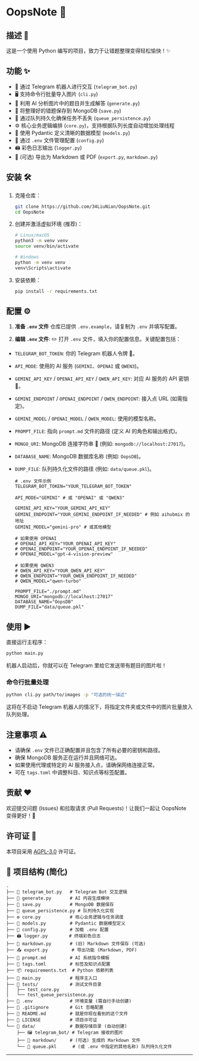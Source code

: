 # OopsNote 📝

## 描述 🧐

这是一个使用 Python 编写的项目，致力于让错题整理变得轻松愉快！✨

## 功能 ✨

* 🤖 通过 Telegram 机器人进行交互 (`telegram_bot.py`)
* 🖥️ 支持命令行批量导入图片 (`cli.py`)
* 🧠 利用 AI 分析图片中的题目并生成解答 (`generate.py`)
* 💾 将整理好的错题保存到 MongoDB (`save.py`)
* 🔄 通过队列持久化确保任务不丢失 (`queue_persistence.py`)
* ⚙️ 核心业务逻辑编排 (`core.py`)，支持根据队列长度自动增加处理线程
* 🧱 使用 Pydantic 定义清晰的数据模型 (`models.py`)
* 🔑 通过 `.env` 文件管理配置 (`config.py`)
* 🖨️ 彩色日志输出 (`logger.py`)
* 📄 (可选) 导出为 Markdown 或 PDF (`export.py`, `markdown.py`)

## 安装 🛠️

1. 克隆仓库：

    ```bash
    git clone https://github.com/34LiuNian/OopsNote.git
    cd OopsNote
    ```

2. 创建并激活虚拟环境 (推荐)：

    ```bash
    # Linux/macOS
    python3 -m venv venv
    source venv/bin/activate

    # Windows
    python -m venv venv
    venv\Scripts\activate
    ```

3. 安装依赖：

    ```bash
    pip install -r requirements.txt
    ```

## 配置 ⚙️

1. **准备 `.env` 文件**
    仓库已提供 `.env.example`，请复制为 `.env` 并填写配置。

2. **编辑 `.env` 文件**: ✏️
    打开 `.env` 文件，填入你的配置信息。关键配置包括：

* `TELEGRAM_BOT_TOKEN`: 你的 Telegram 机器人令牌 🤖。
* `API_MODE`: 使用的 AI 服务 (`GEMINI`、`OPENAI` 或 `QWEN3`)。
* `GEMINI_API_KEY` / `OPENAI_API_KEY` / `QWEN_API_KEY`: 对应 AI 服务的 API 密钥 🔑。
* `GEMINI_ENDPOINT` / `OPENAI_ENDPOINT` / `QWEN_ENDPOINT`: 接入点 URL (如需指定)。
* `GEMINI_MODEL` / `OPENAI_MODEL` / `QWEN_MODEL`: 使用的模型名称。
* `PROMPT_FILE`: 指向 `prompt.md` 文件的路径 (定义 AI 的角色和输出格式)。
* `MONGO_URI`: MongoDB 连接字符串 💾 (例如: `mongodb://localhost:27017`)。
* `DATABASE_NAME`: MongoDB 数据库名称 (例如: `OopsDB`)。
* `DUMP_FILE`: 队列持久化文件的路径 (例如: `data/queue.pkl`)。

    ```dotenv
    # .env 文件示例
    TELEGRAM_BOT_TOKEN="YOUR_TELEGRAM_BOT_TOKEN"

    API_MODE="GEMINI" # 或 "OPENAI" 或 "QWEN3"

    GEMINI_API_KEY="YOUR_GEMINI_API_KEY"
    GEMINI_ENDPOINT="YOUR_GEMINI_ENDPOINT_IF_NEEDED" # 例如 aihubmix 的地址
    GEMINI_MODEL="gemini-pro" # 或其他模型

    # 如果使用 OPENAI
    # OPENAI_API_KEY="YOUR_OPENAI_API_KEY"
    # OPENAI_ENDPOINT="YOUR_OPENAI_ENDPOINT_IF_NEEDED"
    # OPENAI_MODEL="gpt-4-vision-preview"

    # 如果使用 QWEN3
    # QWEN_API_KEY="YOUR_QWEN_API_KEY"
    # QWEN_ENDPOINT="YOUR_QWEN_ENDPOINT_IF_NEEDED"
    # QWEN_MODEL="qwen-turbo"

    PROMPT_FILE="./prompt.md"
    MONGO_URI="mongodb://localhost:27017"
    DATABASE_NAME="OopsDB"
    DUMP_FILE="data/queue.pkl"
    ```

## 使用 ▶️

直接运行主程序：

```bash
python main.py
```

机器人启动后，你就可以在 Telegram 里给它发送带有题目的图片啦！

### 命令行批量处理

```bash
python cli.py path/to/images -p "可选的统一描述"
```

这将在不启动 Telegram 机器人的情况下，将指定文件夹或文件中的图片批量放入队列处理。

## 注意事项 ⚠️

* 请确保 `.env` 文件已正确配置并且包含了所有必要的密钥和路径。
* 确保 MongoDB 服务正在运行并且网络可达。
* 如果使用代理或特定的 AI 服务接入点，请确保网络连接正常。
* 可在 `tags.toml` 中调整科目、知识点等标签配置。

## 贡献 ❤️

欢迎提交问题 (Issues) 和拉取请求 (Pull Requests)！让我们一起让 OopsNote 变得更好！🤝

## 许可证 📄

本项目采用 [AGPL-3.0](LICENSE) 许可证。

## 📁 项目结构 (简化)

```plaintext
.
├── 🤖 telegram_bot.py   # Telegram Bot 交互逻辑
├── 🧠 generate.py       # AI 内容生成模块
├── 💾 save.py           # MongoDB 数据保存
├── 🔄 queue_persistence.py # 队列持久化实现
├── ⚙️ core.py           # 核心业务逻辑与任务调度
├── 🧱 models.py         # Pydantic 数据模型定义
├── 🔑 config.py         # 加载 .env 配置
├── 🖨️ logger.py        # 终端彩色日志
├── 📄 markdown.py       # (旧) Markdown 文件保存 (可选)
├── 📤 export.py         # 导出功能 (Markdown, PDF)
├── 📜 prompt.md         # AI 系统指令模板
├── 📄 tags.toml         # 标签及知识点配置
├── 📦 requirements.txt  # Python 依赖列表
├── 🚀 main.py           # 程序主入口
├── 🧪 tests/            # 测试文件目录
│   ├── test_core.py
│   └── test_queue_persistence.py
├── 📄 .env              # 环境变量 (需自行手动创建)
├── 📄 .gitignore        # Git 忽略配置
├── 📄 README.md         # 就是你现在看到的这个文件
├── 📄 LICENSE           # 项目许可证
└── 📁 data/             # 数据存储目录 (自动创建)
    ├── 🖼️ telegram_bot/ # Telegram 接收的图片
    ├── 📝 markdown/     # (可选) 生成的 Markdown 文件
    └── 💾 queue.pkl      # (或 .env 中指定的其他名称) 队列持久化文件
```

---
